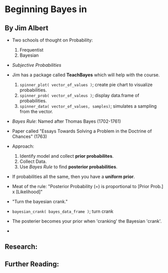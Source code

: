 # Beginning Bayes in
## By Jim Albert

- Two schools of thought on Probability:
	1. Frequentist
	2. Bayesian
- *Subjective Probabilities*

- Jim has a package called **TeachBayes** which will help with the course.
	1. `spinner_plot( vector_of_values )`; create pie chart to visualize probabilities.
	2. `spinner_prob( vector_of_valeus )`; display data.frame of probabilities.
	3. `spinner_data( vector_of_values, samples)`; simulates a sampling from the vector.

- *Bayes Rule*: Named after Thomas Bayes (1702-1761)
- Paper called "Essays Towards Solving a Problem in the Doctrine of Chances" (1763)
- Approach:
	1. Identify model and collect **prior probabilites**.
	2. Collect Data.
	3. Use *Bayes Rule* to find **posterior probabilities**.
- If probabilities all the same, then you have a **uniform prior**.
- Meat of the rule: "Posterior Probability (=) is proportional to [Prior Prob.] x [Likelihood]"
- "Turn the bayesian crank."
- `bayesian_crank( bayes_data_frame )`; turn crank
- The posterier becomes your prior when 'cranking' the Bayesian 'crank'.


- 



## Research:


## Further Reading:



